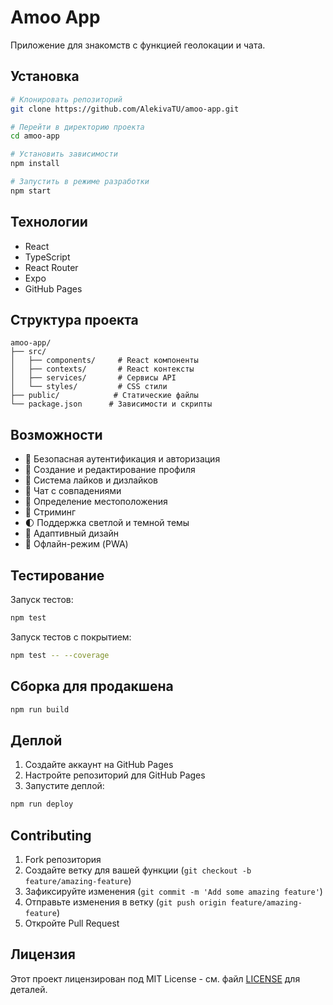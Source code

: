 # Amoo App

Приложение для знакомств с функцией геолокации и чата.

## Установка

```bash
# Клонировать репозиторий
git clone https://github.com/AlekivaTU/amoo-app.git

# Перейти в директорию проекта
cd amoo-app

# Установить зависимости
npm install

# Запустить в режиме разработки
npm start
```

## Технологии

- React
- TypeScript
- React Router
- Expo
- GitHub Pages

## Структура проекта

```
amoo-app/
├── src/
│   ├── components/     # React компоненты
│   ├── contexts/       # React контексты
│   ├── services/       # Сервисы API
│   └── styles/         # CSS стили
├── public/            # Статические файлы
└── package.json      # Зависимости и скрипты
```

## Возможности

- 🔐 Безопасная аутентификация и авторизация
- 👥 Создание и редактирование профиля
- 💝 Система лайков и дизлайков
- 💬 Чат с совпадениями
- 📍 Определение местоположения
- 🎥 Стриминг
- 🌓 Поддержка светлой и темной темы
- 📱 Адаптивный дизайн
- 🔄 Офлайн-режим (PWA)

## Тестирование

Запуск тестов:
```bash
npm test
```

Запуск тестов с покрытием:
```bash
npm test -- --coverage
```

## Сборка для продакшена

```bash
npm run build
```

## Деплой

1. Создайте аккаунт на GitHub Pages
2. Настройте репозиторий для GitHub Pages
3. Запустите деплой:
```bash
npm run deploy
```

## Contributing

1. Fork репозитория
2. Создайте ветку для вашей функции (`git checkout -b feature/amazing-feature`)
3. Зафиксируйте изменения (`git commit -m 'Add some amazing feature'`)
4. Отправьте изменения в ветку (`git push origin feature/amazing-feature`)
5. Откройте Pull Request

## Лицензия

Этот проект лицензирован под MIT License - см. файл [LICENSE](LICENSE) для деталей.
